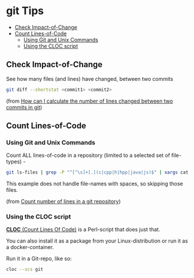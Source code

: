 # git Tips <!-- omit in toc -->

- [Check Impact-of-Change](#check-impact-of-change)
- [Count Lines-of-Code](#count-lines-of-code)
  - [Using Git and Unix Commands](#using-git-and-unix-commands)
  - [Using the CLOC script](#using-the-cloc-script)

## Check Impact-of-Change

See how many files (and lines) have changed, between two commits

```bash
git diff --shortstat <commit1> <commit2>
```

(from [How can I calculate the number of lines changed between two commits in git](https://stackoverflow.com/a/2528129/1390251))

## Count Lines-of-Code

### Using Git and Unix Commands

Count ALL lines-of-code in a repository (limited to a selected set of file-types) -

```bash
git ls-files | grep -P "^[^\s]+[.](c|cpp|h|hpp|java|js)$" | xargs cat | wc -l
```

This example does not handle file-names with spaces, so skipping those files.

(from [Count number of lines in a git repository](http://stackoverflow.com/questions/4822471/count-number-of-lines-in-a-git-repository))

### Using the CLOC script

[**CLOC** (Count Lines Of Code)](https://github.com/AlDanial/cloc) is a Perl-script that does just that.

You can also install it as a package from your Linux-distribution or run it as a docker-container.

Run it in a Git-repo, like so:

```bash
cloc --vcs git
```
